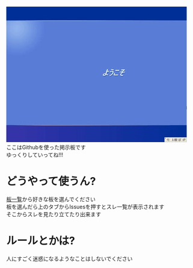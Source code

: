 ![welcome](/xp.webp)  
ここはGithubを使った掲示板です  
ゆっくりしていってね!!!  
# どうやって使うん?
[板一覧](https://github.com/orgs/git-channel/repositories)から好きな板を選んでください  
板を選んだら上のタブからIssuesを押すとスレ一覧が表示されます  
そこからスレを見たり立てたり出来ます  
# ルールとかは?
人にすごく迷惑になるようなことはしないでください  